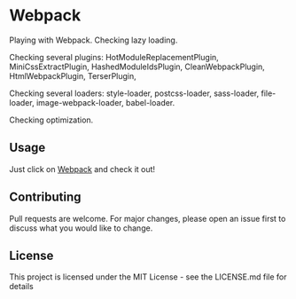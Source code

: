 # Webpack

Playing with Webpack. Checking lazy loading.

Checking several plugins: HotModuleReplacementPlugin, MiniCssExtractPlugin, HashedModuleIdsPlugin, CleanWebpackPlugin, HtmlWebpackPlugin, TerserPlugin,

Checking several loaders: style-loader, postcss-loader, sass-loader, file-loader, image-webpack-loader, babel-loader.

Checking optimization.

## Usage

Just click on [Webpack](https://karolbulwin.github.io/Webpack-demo/dist/) and check it out!

## Contributing

Pull requests are welcome. For major changes, please open an issue first to discuss what you would like to change.

## License

This project is licensed under the MIT License - see the LICENSE.md file for details
